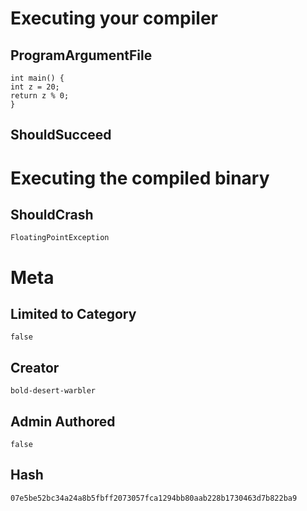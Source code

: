 # Executing your compiler

## ProgramArgumentFile

```
int main() {
int z = 20;
return z % 0;
}
```

## ShouldSucceed

# Executing the compiled binary

## ShouldCrash

```
FloatingPointException
```

# Meta

## Limited to Category

```
false
```

## Creator

```
bold-desert-warbler
```

## Admin Authored

```
false
```

## Hash

```
07e5be52bc34a24a8b5fbff2073057fca1294bb80aab228b1730463d7b822ba9
```
